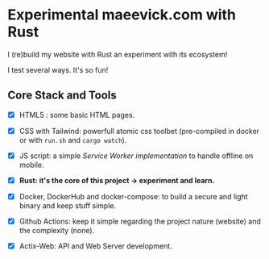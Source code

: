 # Experimental maeevick.com with Rust

I (re)build my website with Rust an experiment with its ecosystem!

I test several ways. It's so fun!

## Core Stack and Tools
- [x] HTML5 : some basic HTML pages.
- [x] CSS with Tailwind: powerfull atomic css toolbet (pre-compiled in docker or with `run.sh` and `cargo watch`).
- [x] JS script: a simple _Service Worker implementation_ to handle offline on mobile.
- [x] __Rust: it's the core of this project -> experiment and learn.__

- [X] Docker, DockerHub and docker-compose: to build a secure and light binary and keep stuff simple.
- [x] Github Actions: keep it simple regarding the project nature (website) and the complexity (none).

- [x] Actix-Web: API and Web Server development.
